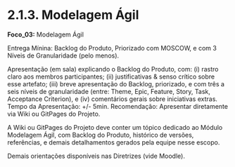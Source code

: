 # 2.1.3. Modelagem Ágil

**Foco_03:** Modelagem Ágil

Entrega Mínina: Backlog do Produto, Priorizado com MOSCOW, e com 3 Níveis de Granularidade (pelo menos).

Apresentação (em sala) explicando o Backlog do Produto, com: (i) rastro claro aos membros participantes; (ii) justificativas & senso crítico sobre esse artefato; (iii) breve apresentação do Backlog, priorizado, e com três a seis níveis de granularidade (entre: Theme, Epic, Feature, Story, Task, Acceptance Criterion), e (iv) comentários gerais sobre iniciativas extras. Tempo da Apresentação: +/- 5min. Recomendação: Apresentar diretamente via Wiki ou GitPages do Projeto.

A Wiki ou GitPages do Projeto deve conter um tópico dedicado ao Módulo Modelagem Ágil, com Backlog do Produto, histórico de versões, referências, e demais detalhamentos gerados pela equipe nesse escopo.

Demais orientações disponíveis nas Diretrizes (vide Moodle).
